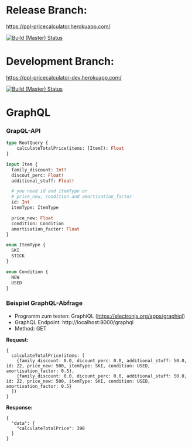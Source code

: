 # Release Branch:

https://ppl-pricecalculator.herokuapp.com/

[![Build (Master) Status](https://travis-ci.org/ob-vss-ss18/ppl-pricecalculator.svg?branch=release)](https://travis-ci.org/ob-vss-ss18/ppl-pricecalculator)


# Development Branch:

https://ppl-pricecalculator-dev.herokuapp.com/

[![Build (Master) Status](https://travis-ci.org/ob-vss-ss18/ppl-pricecalculator.svg?branch=master)](https://travis-ci.org/ob-vss-ss18/ppl-pricecalculator)

# GraphQL

### GrapQL-API

```graphql
type RootQuery {
    calculateTotalPrice(items: [Item]): Float
}

input Item {
  family_discount: Int!
  discout_perc: Float!
  additional_stuff: Float!

  # you need id and itemType or
  # price_new, condition and amortisation_factor
  id: Int
  itemType: ItemType

  price_new: Float
  condition: Condition
  amortisation_factor: Float
}

enum ItemType {
  SKI
  STICK
}

enum Condition {
  NEW
  USED
}
```

### Beispiel GraphQL-Abfrage

* Programm zum testen: GraphiQL (https://electronjs.org/apps/graphiql)
* GraphQL Endpoint: http://localhost:8000/graphql
* Method: GET

**Request:**
```
{
  calculateTotalPrice(items: [
    {family_discount: 0.0, dicount_perc: 0.0, additional_stuff: 50.0, id: 22, price_new: 500, itemType: SKI, condition: USED, amortisation_factor: 0.5},
    {family_discount: 0.0, dicount_perc: 0.0, additional_stuff: 50.0, id: 22, price_new: 500, itemType: SKI, condition: USED, amortisation_factor: 0.5}
  ])
}
```

**Response:**
```
{
  "data": {
    "calculateTotalPrice": 398
  }
}
```